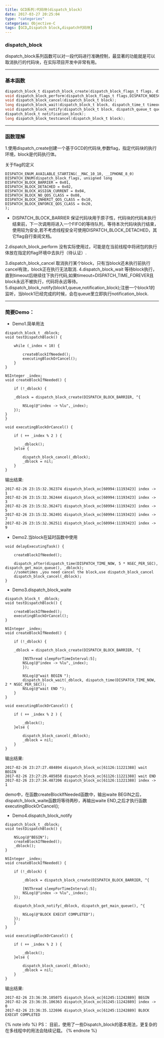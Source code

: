 ```yaml
---
title: GCD系列:代码块(dispatch_block)
date: 2017-03-27 20:25:04
type: "categories"
categories: Objective-C
tags: [GCD,Dispatch block,dispatch代码块]
---
```


### dispatch_block 
dispatch_block系列函数可以对一段代码进行准确控制，最显著的功能就是可以取消执行的代码块，在实际项目开发中非常有用。

---
### 基本函数
```Objective-C
dispatch_block_t dispatch_block_create(dispatch_block_flags_t flags, dispatch_block_t block);
void dispatch_block_perform(dispatch_block_flags_t flags,DISPATCH_NOESCAPE dispatch_block_t block);
void dispatch_block_cancel(dispatch_block_t block);	
long dispatch_block_wait(dispatch_block_t block, dispatch_time_t timeout);	
void dispatch_block_notify(dispatch_block_t block, dispatch_queue_t queue,
dispatch_block_t notification_block);
long dispatch_block_testcancel(dispatch_block_t block);
```
<!--more-->
---
### 函数理解
1.使用dispatch_create创建一个基于GCD的代码块,参数flag，指定代码块的执行环境，block是代码执行体。

关于flag的定义
```
DISPATCH_ENUM_AVAILABLE_STARTING(__MAC_10_10, __IPHONE_8_0)
DISPATCH_ENUM(dispatch_block_flags, unsigned long
DISPATCH_BLOCK_BARRIER = 0x01,
DISPATCH_BLOCK_DETACHED = 0x02,
DISPATCH_BLOCK_ASSIGN_CURRENT = 0x04,
DISPATCH_BLOCK_NO_QOS_CLASS = 0x08,
DISPATCH_BLOCK_INHERIT_QOS_CLASS = 0x10,
DISPATCH_BLOCK_ENFORCE_QOS_CLASS = 0x20,
);
```
- DISPATCH_BLOCK_BARRIER 保证代码块用于原子性，代码块的代码未执行结束前，下一次调用将进入一个FIFO的等待队列，等待本次代码块执行结束，使用较为安全,若不考虑线程安全可使用DISPATCH_BLOCK_DETACHED，其它flag自行查阅文档。

2.dispatch_block_perform 没有实际使用过，可能是在当前线程中将闭包的执行体放在指定的flag环境中去执行（待认证）.

3.dispatch_block_cancel 取消执行某个block，只有当block还未执行前执行cancel有效，block正在执行无法取消.
4.dispatch_block_wait 等待block执行，直到timeout后继续往下执行代码,如果timeout=DISPATCH_TIME_FOREVER且block永远不被执行，代码将永远等待。
5.dispatch_block_notify(block1,queue,notification_block);注册一个block1的监听，当block1已经完成的时候，会在queue里立即执行notification_block.

---
### 简要Demo：
- Demo1.简单用法

```
dispatch_block_t _dblock;
void testDispatchBlock() {

	while (_index < 10) {

		createBlockIfNeeded();
		executingBlockOrCancel();
	}
}

NSInteger _index;
void createBlockIfNeeded() {

	if (!_dblock) {

	_dblock = dispatch_block_create(DISPATCH_BLOCK_BARRIER, ^{

		NSLog(@"index -> %lu",_index);
	});
}
}

void executingBlockOrCancel() {

	if ( ++ _index % 2 ) {

		_dblock();
	}else {

		dispatch_block_cancel(_dblock);
		_dblock = nil;
	}
}
```

输出结果:

```
2017-02-26 23:15:32.362374 dispatch_block_oc[60994:11193423] index -> 1
2017-02-26 23:15:32.362444 dispatch_block_oc[60994:11193423] index -> 3
2017-02-26 23:15:32.362471 dispatch_block_oc[60994:11193423] index -> 5
2017-02-26 23:15:32.362491 dispatch_block_oc[60994:11193423] index -> 7
2017-02-26 23:15:32.362511 dispatch_block_oc[60994:11193423] index -> 9
```

- Demo2.当block在延时函数中使用

```
void delayExecutingTask() {

	createBlockIfNeeded();

	dispatch_after(dispatch_time(DISPATCH_TIME_NOW, 5 * NSEC_PER_SEC), dispatch_get_main_queue(), _dblock);
	//sometimes ,you need cancel the block,use dispatch_block_cancel 
	dispatch_block_cancel(_dblock);
}
```
- Demo3.dispatch_block_waite

```
dispatch_block_t _dblock;
void testDispatchBlock() {

	createBlockIfNeeded();
	executingBlockOrCancel();
}

NSInteger _index;
void createBlockIfNeeded() {

	if (!_dblock) {

	_dblock = dispatch_block_create(DISPATCH_BLOCK_BARRIER, ^{

		[NSThread sleepForTimeInterval:5];
		NSLog(@"index -> %lu",_index);
		});

		NSLog(@"wait BEGIN ");
		dispatch_block_wait(_dblock, dispatch_time(DISPATCH_TIME_NOW, 2 * NSEC_PER_SEC));
		NSLog(@"wait END ");
	}
}

void executingBlockOrCancel() {

	if ( ++ _index % 2 ) {

		_dblock();
	}else {

		dispatch_block_cancel(_dblock);
		_dblock = nil;
	}
}
```

输出结果:
```
2017-02-26 23:27:27.484894 dispatch_block_oc[61126:11221388] wait BEGIN 
2017-02-26 23:27:29.485858 dispatch_block_oc[61126:11221388] wait END 
2017-02-26 23:27:34.487206 dispatch_block_oc[61126:11221388] index -> 1
```
demo中，在函数createBlockIfNeeded函数中，输出waite BEGIN之后，dispatch_block_waite函数将等待两秒，再输出waite END,之后才执行函数executingBlockOrCancel();

- Demo4.dispatch_block_notify

```
dispatch_block_t _dblock;
void testDispatchBlock() {

	NSLog(@"BEGIN");
	createBlockIfNeeded();
	_dblock();
}

NSInteger _index;
void createBlockIfNeeded() {

	if (!_dblock) {

		_dblock = dispatch_block_create(DISPATCH_BLOCK_BARRIER, ^{

		[NSThread sleepForTimeInterval:5];
		NSLog(@"index -> %lu",_index);
	});

	dispatch_block_notify(_dblock, dispatch_get_main_queue(), ^{

		NSLog(@"BLOCK EXECUT COMPLETED");
	});
	}
}

void executingBlockOrCancel() {

	if ( ++ _index % 2 ) {

		_dblock();
	}else {

		dispatch_block_cancel(_dblock);
		_dblock = nil;
	}
}
```
输出结果:

```
2017-02-26 23:36:30.105075 dispatch_block_oc[61245:11242889] BEGIN
2017-02-26 23:36:35.106363 dispatch_block_oc[61245:11242889] index -> 0
2017-02-26 23:36:35.122696 dispatch_block_oc[61245:11242889] BLOCK EXECUT COMPLETED
```
{% note info %} 
PS：
目前，使用了一些Dispatch_block的基本用法，更复杂的在多线程中的用法会陆续记载。 
{% endnote %}

